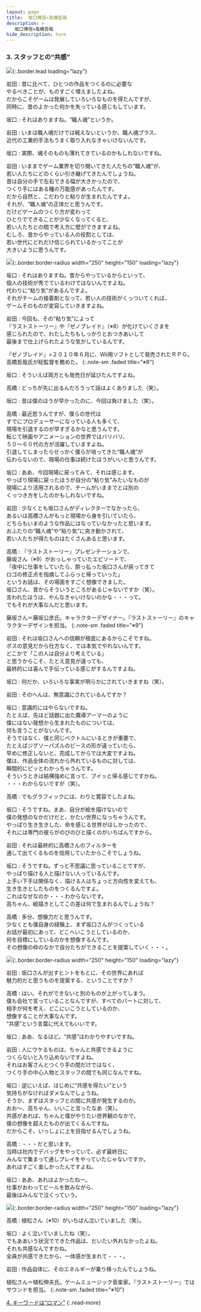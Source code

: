 ```yaml
---
layout: page
title:  坂口博信×高橋哲哉
description: >
   坂口博信×高橋哲哉
hide_description: ture
---
```


### 3. スタッフとの“共感”

![](/interviews/jp/wii/slsjsx4j/vol1/img/mainvisual3.jpg){:.border.lead loading="lazy"}

岩田
: 昔に比べて、ひとつの作品をつくるのに必要な<br>やるべきことが、ものすごく増えましたよね。<br>だからこそゲームは発展していろいろなものを得たんですが、<br>同時に、昔のよかった何かを失っている感じもしています。

坂口
: それはありますね。“職人魂”というか。

岩田
: いまは職人魂だけでは戦えないというか、職人魂プラス、<br>近代の工業的手法もうまく取り入れなきゃいけないんです。

坂口
: 実際、魂そのものも薄れてきているのかもしれないですね。

岩田
: いままでゲーム業界を切り開いてきた人たちの“職人魂”が、<br>若い人たちにどのくらい引き継げてきたんでしょうね。<br>昔は自分の手で左右できる幅が大きかったので、<br>つくり手にはある種の万能感があったんです。<br>だから自然と、こだわりと粘りが生まれたんですよ。<br>それが、“職人魂”の正体だと思うんです。<br>だけどゲームのつくり方が変わって<br>ひとりでできることが少なくなってくると、<br>若い人たちとの間で考え方に壁ができますよね。<br>むしろ、昔からやっている人の役割としては、<br>若い世代にどれだけ信じられているかってことが<br>大きいように思うんです。

![](/interviews/jp/wii/slsjsx4j/vol1/img/photo7.jpg){:.border.border-radius width="250" height="150" loading="lazy"}

坂口
: それはありますね。昔からやっているからといって、<br>個人の技術が秀でているわけではないんですよね。<br>代わりに“粘り気”があるんですよ。<br>それがチームの接着剤となって、若い人の技術がくっついてくれば、<br>ゲームそのものが変容していきますよね。

岩田
: 今回も、その“粘り気”によって<br>『ラストストーリー』や『ゼノブレイド』（※8）が化けていくさまを<br>感じられたので、わたしたちもしっかりとおつきあいして<br>最後まで仕上げられたような気がしているんです。

『ゼノブレイド』=２０１０年６月に、Wii用ソフトとして発売されたＲＰＧ。高橋哲哉氏が総監督を務めた。
{:.note-sm .faded title="※8"}

坂口
: そういえば両方とも発売日が延びたんですよね。

高橋
: どっちが先に出るんだろうって話はよくありました（笑）。

坂口
: 昔は僕のほうが早かったのに、今回は負けました（笑）。<br>

高橋
: 最近思うんですが、僕らの世代は<br>すでにプロデューサーになっている人も多くて、<br>現場を引退するのが早すぎるかなと思うんです。<br>転じて映画やアニメーションの世界ではバリバリ、<br>５０〜６０代の方が活躍していますよね。<br>引退してしまったらせっかく僕らが培ってきた“職人魂”が<br>伝わらないので、現場の仕事は続けたほうがいいと思うんです。

坂口
: ああ、今回現場に戻ってみて、それは感じます。<br>やっぱり現場に戻ったほうが自分の“粘り気”みたいなものが<br>現場により活用されるので、チームがいままでとは別の<br>くっつき方をしたのかもしれないですね。

岩田
: 少なくとも坂口さんがディレクターでなかったら、<br>あるいは高橋さんがもっと現場から身を引いていたら、<br>どちらもいまのような作品にはなっていなかったと思います。<br>おふたりの“職人魂”や“粘り気”に突き動かされて、<br>若い人たちが得たものはたくさんあると思います。

高橋
: 『ラストストーリー』プレゼンテーションで、<br>藤坂さん（※9）がおっしゃっていたエピソードで、<br>「夜中に仕事をしていたら、酔っ払った坂口さんが戻ってきて<br>ロゴの修正点を指摘してふらっと帰っていった」<br>というお話は、その場面をすごく想像できました。<br>坂口さん、昔からそういうところがあるじゃないですか（笑）。<br>言われたほうは、やんなきゃいけないのかな・・・って。<br>でもそれが大事なんだと思います。

藤坂さん＝藤坂公彦氏。キャラクターデザイナー。『ラストストーリー』のキャラクターデザインを担当。
{:.note-sm .faded title="※9"}

岩田
: それは坂口さんへの信頼が根底にあるからこそですね。<br>ボスの意見だから仕方なく、では本気でやれないんです。<br>どこかで「この人は自分より考えている」<br>と思うからこそ、たとえ意見が違っても、<br>最終的には喜んで手伝っている感じがするんですよね。

坂口
: 何だか、いろいろな事実が明らかにされていきますね（笑）。

岩田
: そのへんは、無意識にされているんですか？

坂口
: 意識的にはやらないですね。<br>たとえば、先ほど話題に出た魔導アーマーのように<br>僕にはない発想から生まれたものについては、<br>何も言うことがないんです。<br>そうではなく、僕と同じベクトルにいるときが重要で、<br>たとえばジグソーパズルのピースの形が違っていたら、<br>早めに修正しないと、完成してからでは大変ですよね。<br>僕は、作品全体の流れから外れているものに対しては、<br>瞬間的にピッとわかっちゃうんです。<br>そういうときは結構強めに言って、プイッと帰る感じですかね。<br>・・・わからないですが（笑）。

高橋
: でもグラフィックには、わりと寛容でしたよね。

坂口
: そうですね。まあ、自分が絵を描けないので<br>僕の発想のなかだけだと、かたい世界になっちゃうんです。<br>やっぱり生き生きした、命を感じる世界がほしかったので、<br>それには専門の彼らがのびのびと描くのがいちばんですから。

岩田
: それは最終的に高橋さんのフィルターを<br>通して出てくるものを信用していたからこそでしょうね。

坂口
: そうですね。ずっと不思議に思っていることですが、<br>やっぱり描ける人と描けない人っているんです。<br>上手い下手は関係なく、描ける人はちょっと方向性を変えても、<br>生き生きとしたものをつくるんですよ。<br>これはなぜなのか・・・わからないです。<br>高ちゃん、絵描きとしてこの差は何で生まれるんでしょうね？

高橋
: 多分、想像力だと思うんです。<br>少なくとも僕自身の経験上、まず坂口さんがつくっている<br>お話が最初にあって、どこへいこうとしているのか、<br>何を目標にしているのかを想像するんです。<br>その想像の枠のなかで自分たちができることを提案していく・・・。

![](/interviews/jp/wii/slsjsx4j/vol1/img/photo8.jpg){:.border.border-radius width="250" height="150" loading="lazy"}

岩田
: 坂口さんが出すヒントをもとに、その世界にあれば<br>魅力的だと思うものを提案する、ということですか？

高橋
: はい。それができないと別のものが上がってしまう。<br>僕も会社で言っていることなんですが、すべてのパートに対して、<br>相手が何を考え、どこにいこうとしているのか、<br>想像することが大事なんです。<br>“共感”という言葉に代えてもいいです。

坂口
: ああ、なるほど。“共感”はわかりやすいですね。

岩田
: 人にウケるものは、ちゃんと共感できるように<br>つくらないと入り込めないですよね。<br>それはお客さんとつくり手の間だけではなく、<br>つくり手の中心人物とスタッフの間でも同じなんですね。

坂口
: 逆にいえば、はじめに“共感を得たい”という<br>気持ちがなければダメなんでしょうね。<br>そうか、まずはスタッフとの間に共感が発生するのか。<br>おお〜、高ちゃん、いいこと言ったなあ（笑）。<br>共感があれば、ちゃんと僕がやりたい世界観のなかで、<br>僕の想像を超えたものが出てくるんですね。<br>だからこそ、いっしょに上を目指せるんでしょうね。

高橋
: ・・・だと思います。<br>当時は社内でデバッグをやっていて、必ず最終日に<br>みんなで集まって通しプレイをやっていたじゃないですか。<br>あれはすごく楽しかったんですよね。

坂口
: ああ、あれはよかったねー。<br>仕事がおわってビールを飲みながら、<br>最後はみんなで泣くっていう。

![](/interviews/jp/wii/slsjsx4j/vol1/img/photo9.jpg){:.border.border-radius width="250" height="150" loading="lazy"}

高橋
: 植松さん（※10）がいちばん泣いていました（笑）。

坂口
: よく泣いていましたね（笑）。<br>でもああいう状況でできた作品は、だいたい外れなかったよね。<br>それも共感なんですかね。<br>全員が共感できたから、一体感が生まれて・・・。

岩田
: 作品自体に、そのエネルギーが乗り移ったんでしょうね。

植松さん＝植松伸夫氏。ゲームミュージック音楽家。『ラストストーリー』ではサウンドを担当。
{:.note-sm .faded title="※10"}

[4. キーワードは“ロマン”](4.md)
{:.read-more}

